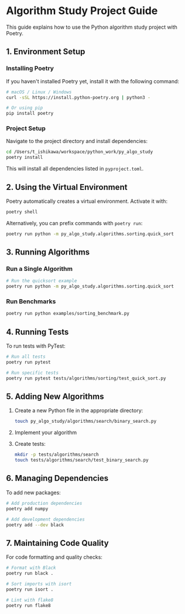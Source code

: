 # Algorithm Study Project Guide

This guide explains how to use the Python algorithm study project with Poetry.

## 1. Environment Setup

### Installing Poetry

If you haven't installed Poetry yet, install it with the following command:

```bash
# macOS / Linux / Windows
curl -sSL https://install.python-poetry.org | python3 -

# Or using pip
pip install poetry
```

### Project Setup

Navigate to the project directory and install dependencies:

```bash
cd /Users/t_ishikawa/workspace/python_work/py_algo_study
poetry install
```

This will install all dependencies listed in `pyproject.toml`.

## 2. Using the Virtual Environment

Poetry automatically creates a virtual environment. Activate it with:

```bash
poetry shell
```

Alternatively, you can prefix commands with `poetry run`:

```bash
poetry run python -m py_algo_study.algorithms.sorting.quick_sort
```

## 3. Running Algorithms

### Run a Single Algorithm

```bash
# Run the quicksort example
poetry run python -m py_algo_study.algorithms.sorting.quick_sort
```

### Run Benchmarks

```bash
poetry run python examples/sorting_benchmark.py
```

## 4. Running Tests

To run tests with PyTest:

```bash
# Run all tests
poetry run pytest

# Run specific tests
poetry run pytest tests/algorithms/sorting/test_quick_sort.py
```

## 5. Adding New Algorithms

1. Create a new Python file in the appropriate directory:
   ```bash
   touch py_algo_study/algorithms/search/binary_search.py
   ```

2. Implement your algorithm

3. Create tests:
   ```bash
   mkdir -p tests/algorithms/search
   touch tests/algorithms/search/test_binary_search.py
   ```

## 6. Managing Dependencies

To add new packages:

```bash
# Add production dependencies
poetry add numpy

# Add development dependencies
poetry add --dev black
```

## 7. Maintaining Code Quality

For code formatting and quality checks:

```bash
# Format with Black
poetry run black .

# Sort imports with isort
poetry run isort .

# Lint with flake8
poetry run flake8
```
